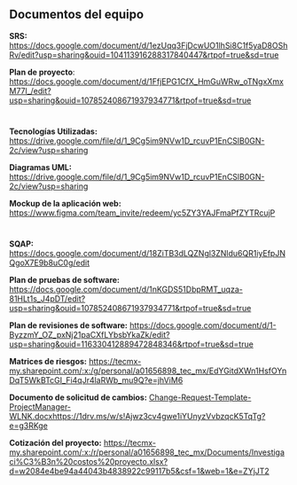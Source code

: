 ## Documentos del equipo

**SRS:** https://docs.google.com/document/d/1ezUqq3FjDcwUO1lhSi8C1f5yaD8OShRv/edit?usp=sharing&ouid=104113916288317840447&rtpof=true&sd=true

**Plan de proyecto**: https://docs.google.com/document/d/1FfjEPG1CfX_HmGuWRw_oTNgxXmxM77l_/edit?usp=sharing&ouid=107852408671937934771&rtpof=true&sd=true

# 

**Tecnologías Utilizadas:** https://drive.google.com/file/d/1_9Cg5im9NVw1D_rcuvP1EnCSlB0GN-2c/view?usp=sharing

**Diagramas UML:** https://drive.google.com/file/d/1_9Cg5im9NVw1D_rcuvP1EnCSlB0GN-2c/view?usp=sharing

**Mockup de la aplicación web:** https://www.figma.com/team_invite/redeem/yc5ZY3YAJFmaPfZYTRcujP

#

**SQAP:** https://docs.google.com/document/d/18ZiTB3dLQZNgl3ZNldu6QR1iyEfpJNQgoX7E9b8uC0g/edit

**Plan de pruebas de software:** https://docs.google.com/document/d/1nKGDS51DbpRMT_uqza-81HLt1s_J4pDT/edit?usp=sharing&ouid=107852408671937934771&rtpof=true&sd=true

**Plan de revisiones de software:** https://docs.google.com/document/d/1-ByzzmY_OZ_pxNj21paCXfLYbsbYkaZk/edit?usp=sharing&ouid=116330412889472848346&rtpof=true&sd=true

**Matrices de riesgos:** https://tecmx-my.sharepoint.com/:x:/g/personal/a01656898_tec_mx/EdYGitdXWn1HsfOYnDqT5WkBTcGI_Fi4qJr4laRWb_mu9Q?e=jhViM6

**Documento de solicitud de cambios:** [Change-Request-Template-ProjectManager-WLNK.docx](https://1drv.ms/w/s!Ajwz3cv4gwe1iYUnyzVvbzqcK5TqTg?e=g3RKge)https://1drv.ms/w/s!Ajwz3cv4gwe1iYUnyzVvbzqcK5TqTg?e=g3RKge

**Cotización del proyecto:** https://tecmx-my.sharepoint.com/:x:/r/personal/a01656898_tec_mx/Documents/Investigaci%C3%B3n%20costos%20proyecto.xlsx?d=w2084e4be94a44043b4838922c99117b5&csf=1&web=1&e=ZYjJT2


